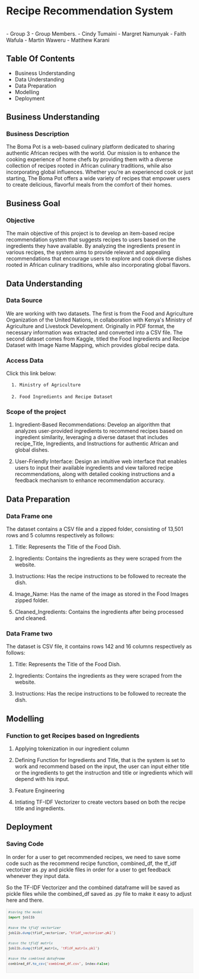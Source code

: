 # Recipe Recommendation System 

<br>
- Group 3
- Group Members.
    - Cindy Tumaini
    - Margret Namunyak
    - Faith Wafula
    - Martin Waweru
    - Matthew Karani
  <br>

## Table Of Contents

- Business Understanding
- Data Understanding
- Data Preparation
- Modelling 
- Deployment
  

## Business Understanding

### Business Description 
The Boma Pot is a web-based culinary platform dedicated to sharing authentic African recipes with the world. Our mission is to enhance the cooking experience of home chefs by providing them with a diverse collection of recipes rooted in African culinary traditions, while also incorporating global influences. Whether you're an experienced cook or just starting, The Boma Pot offers a wide variety of recipes that empower users to create delicious, flavorful meals from the comfort of their homes.


## Business Goal 
### Objective
The main objective of this project is to develop an item-based recipe recommendation system that suggests recipes to users based on the ingredients they have available. By analyzing the ingredients present in various recipes, the system aims to provide relevant and appealing recommendations that encourage users to explore and cook diverse dishes rooted in African culinary traditions, while also incorporating global flavors.


## Data Understanding
### Data Source
We are working with two datasets. The first is from the Food and Agriculture Organization of the United Nations, in collaboration with Kenya's Ministry of Agriculture and Livestock Development. Originally in PDF format, the necessary information was extracted and converted into a CSV file. The second dataset comes from Kaggle, titled the Food Ingredients and Recipe Dataset with Image Name Mapping, which provides global recipe data.

### Access Data
Click this link below:

      1. Ministry of Agriculture
      
      2. Food Ingredients and Recipe Dataset

### Scope of the project

1.  Ingredient-Based Recommendations:  Develop an algorithm that analyzes user-provided ingredients to recommend recipes based on ingredient similarity, leveraging a diverse dataset that includes recipe_Title, Ingredients, and Instructions for authentic African and global dishes.

2.  User-Friendly Interface:  Design an intuitive web interface that enables users to input their available ingredients and view tailored recipe recommendations, along with detailed cooking instructions and a feedback mechanism to enhance recommendation accuracy.

## Data Preparation

### Data Frame one

The dataset contains a CSV file and a zipped folder, consisting of 13,501 rows and 5 columns respectively as follows:

  1. Title:  Represents the Title of the Food Dish.
    
  2. Ingredients:  Contains the ingredients as they were scraped from the website.
    
  3. Instructions:  Has the recipe instructions to be followed to recreate the dish.
    
  4. Image_Name:  Has the name of the image as stored in the Food Images zipped folder.
    
  5. Cleaned_Ingredients:  Contains the ingredients after being processed and cleaned.


### Data Frame two

The dataset is CSV file, it contains rows 142 and 16 columns respectively as follows:

  1. Title:  Represents the Title of the Food Dish.
  
  2. Ingredients:  Contains the ingredients as they were scraped from the website.
  
  3. Instructions:  Has the recipe instructions to be followed to recreate the dish.

## Modelling

### Function to get Recipes based on Ingredients

 1.  Applying tokenization in our ingredient column
 
 2.  Defining Function for Ingredients and Title, that is the system is set to work and recommend based on the input, the user can input either title or       the ingredients to get the instruction and title or ingredients which will depend with his input.
 
 3.  Feature Engineering
 
 4.  Intiating TF-IDF Vectorizer to create vectors based on both the recipe title and ingredients.


## Deployment

### Saving Code

In order for a user to get recommended recipes, we need to save some code such as the recommend recipe function, combined_df, the tf_idf vectorizer as .py and pickle files in order for a user to get feedback whenever they input data.

So the TF-IDF Vectorizer and the combined dataframe will be saved as pickle files while the combined_df saved as .py file to make it easy to adjust here and there.

![png](13.PNG)